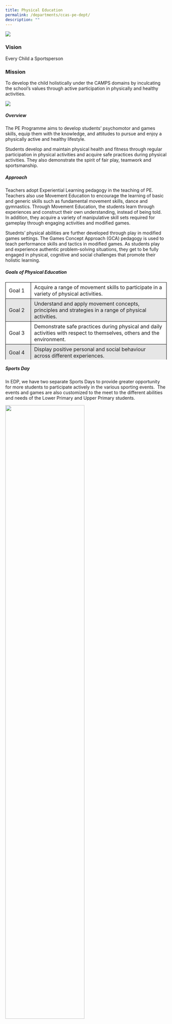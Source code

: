 ```yaml
---
title: Physical Education
permalink: /departments/ccas-pe-dept/
description: ""
---
```

![](/images/cca_vision.jpg)

### Vision

Every Child a Sportsperson

### Mission

To develop the child holistically under the CAMPS domains by inculcating the school’s values through active participation in physically and healthy activities.

![](/images/cca_programme_highlights.jpg)

##### **_Overview_**

The PE Programme aims to develop students’ psychomotor and games skills, equip them with the knowledge, and attitudes to pursue and enjoy a physically active and healthy lifestyle.

Students develop and maintain physical health and fitness through regular participation in physical activities and acquire safe practices during physical activities. They also demonstrate the spirit of fair play, teamwork and sportsmanship.

##### **_Approach_**

Teachers adopt Experiential Learning pedagogy in the teaching of PE. Teachers also use Movement Education to encourage the learning of basic and generic skills such as fundamental movement skills, dance and gymnastics. Through Movement Education, the students learn through experiences and construct their own understanding, instead of being told. In addition, they acquire a variety of manipulative skill sets required for gameplay through engaging activities and modified games.

Stuednts’ physical abilities are further developed through play in modified games settings. The Games Concept Approach (GCA) pedagogy is used to teach performance skills and tactics in modified games. As students play and experience authentic problem-solving situations, they get to be fully engaged in physical, cognitive and social challenges that promote their holistic learning.

##### **_Goals of Physical Education_** 

<table border="0" style="box-sizing: inherit; border-collapse: collapse; border-spacing: 0px; max-width: 100%; width: 600px; height: 241px;"><tbody style="box-sizing: inherit;"><tr style="box-sizing: inherit; background: rgb(255, 255, 255);"><td valign="center" height="21" style="box-sizing: inherit; padding: 5px 10px; border: 1px solid rgb(0, 0, 0); height: 21px; width: 71px; text-align: left;">Goal 1</td><td style="box-sizing: inherit; padding: 5px 10px; border: 1px solid rgb(0, 0, 0); height: 21px; width: 573px; text-align: left;">Acquire a range of movement skills to participate in a variety of physical activities.</td></tr><tr style="box-sizing: inherit; background: rgb(230, 230, 230);"><td valign="center" height="21" style="box-sizing: inherit; padding: 5px 10px; border: 1px solid rgb(0, 0, 0); height: 21px; width: 71px; text-align: left;">Goal 2</td><td style="box-sizing: inherit; padding: 5px 10px; border: 1px solid rgb(0, 0, 0); height: 21px; width: 573px; text-align: left;">Understand and apply movement concepts, principles and strategies in a range of physical activities.</td></tr><tr style="box-sizing: inherit; background: rgb(255, 255, 255);"><td valign="center" height="21" style="box-sizing: inherit; padding: 5px 10px; border: 1px solid rgb(0, 0, 0); height: 21px; width: 71px; text-align: left;">Goal 3</td><td style="box-sizing: inherit; padding: 5px 10px; border: 1px solid rgb(0, 0, 0); height: 21px; width: 573px; text-align: left;">Demonstrate safe practices during physical and daily activities with respect to themselves, others and the environment.</td></tr><tr style="box-sizing: inherit; background: rgb(230, 230, 230);"><td valign="center" height="21" style="box-sizing: inherit; padding: 5px 10px; border: 1px solid rgb(0, 0, 0); height: 21px; width: 71px; text-align: left;">Goal 4</td><td style="box-sizing: inherit; padding: 5px 10px; border: 1px solid rgb(0, 0, 0); height: 21px; width: 573px; text-align: left;">Display positive personal and social behaviour across different experiences.</td></tr><tr style="box-sizing: inherit; background: rgb(255, 255, 255);"><td valign="center" height="21" style="box-sizing: inherit; padding: 5px 10px; border: 1px solid rgb(0, 0, 0); height: 21px; width: 71px; text-align: left;">Goal 5</td><td style="box-sizing: inherit; padding: 5px 10px; border: 1px solid rgb(0, 0, 0); height: 21px; width: 573px; text-align: left;">Acquire and maintain health-enhancing fitness through regular participation in physical activities.</td></tr><tr style="box-sizing: inherit; background: rgb(230, 230, 230);"><td valign="center" height="21" style="box-sizing: inherit; padding: 5px 10px; border: 1px solid rgb(0, 0, 0); height: 21px; width: 71px; text-align: left;">Goal 6</td><td style="box-sizing: inherit; padding: 5px 10px; border: 1px solid rgb(0, 0, 0); height: 21px; width: 573px; text-align: left;">Enjoy and value the benefits of living a physically active and healthy life.</td></tr></tbody></table>

##### _**Sports Day**_

In EDP, we have two separate Sports Days to provide greater opportunity for more students to participate actively in the various sporting events.  The events and games are also customized to the meet to the different abilities and needs of the Lower Primary and Upper Primary students.

<img src="/images/Cloud-2.jpeg"  
style="width:70%">

<img src="/images/Miguel-22.jpeg"  
style="width:70%">

<img src="/images/Carousel_4.jpeg"  
style="width:70%">


##### _**SwimSafer 2.0 Programme**_

SwimSafer 2.0 programme is a national water safety program developed to raise the standard of swimming proficiency in Singapore. This program will help evolve your child from a non-swimmer into a good swimmer. In EDP, all students in Primary 3 are strongly encouraged to participate in the programme. For more details, please visit the SwimSafer 2.0 Programme website below.

[https://www.myactivesg.com/Programmes/SwimSafer-Programme](https://www.myactivesg.com/Programmes/SwimSafer-Programme)

##### _**Sports Enrichment Programmes for Primary 4 and Primary 5 (SEP)**_

The SEP aims to advocate the importance of sports education, encourage sports participation and increase sporting opportunities for the students. Sports programmes under SEP should cater for development of skills and sports knowledge of students and help promote active participation of sports in schools. These programmes promote team spirit and character building, and arouse interest in continual sports participation amongst students.

##### **_Primary 5 Camp Resilience_**

Upper primary years are important years to increase the confidence and self-belief of the students. The aim of the camp is also to allow the teachers and students to build strong relationships and promote class bonding through its activities.

<table border="0" style="box-sizing: inherit; border-collapse: collapse; border-spacing: 0px; max-width: 100%; width: 600px; height: 241px;"><tbody style="box-sizing: inherit;"><tr style="box-sizing: inherit; background: rgb(255, 255, 255);"><td valign="center" height="21" style="box-sizing: inherit; padding: 5px 10px; border: 1px solid rgb(0, 0, 0); height: 21px; width: 116px; text-align: left;">Objectives of Programme</td><td style="box-sizing: inherit; padding: 5px 10px; border: 1px solid rgb(0, 0, 0); height: 21px; width: 579px; text-align: left;">The camp programme must achieve the following objectives:<p style="box-sizing: inherit; font-size: 1em;"></p><ol style="box-sizing: inherit;"><li style="box-sizing: inherit;">To build teacher- student relationship (TSR).</li><li style="box-sizing: inherit;">To foster teamwork within the classes and amongst the students.</li><li style="box-sizing: inherit;">To expose the students in challenging but controlled situations.</li></ol></td></tr><tr style="box-sizing: inherit; background: rgb(230, 230, 230);"><td valign="center" height="21" style="box-sizing: inherit; padding: 5px 10px; border: 1px solid rgb(0, 0, 0); height: 21px; width: 116px; text-align: left;">Outcome of Programme</td><td style="box-sizing: inherit; padding: 5px 10px; border: 1px solid rgb(0, 0, 0); height: 21px; width: 579px; text-align: left;">Students should be able to:<p style="box-sizing: inherit; font-size: 1em;"></p><ol style="box-sizing: inherit;"><li style="box-sizing: inherit;">&nbsp;Acknowledge their individual strengths and weaknesses.</li><li style="box-sizing: inherit;">Work and function together as a team.</li><li style="box-sizing: inherit;">Foster closer friendship amongst their peers.</li><li style="box-sizing: inherit;">Display traits of values as highlighted in the school values.</li></ol></td></tr></tbody></table>

<img src="/images/DSC_7158-scaled.jpeg"  
style="width:70%">

<img src="/images/DSC_7314-scaled.jpeg"  
style="width:70%">

<img src="/images/DSC_7614-scaled.jpeg"  
style="width:70%">

##### _**Health Education**_

In promoting holistic health, our students are provided with a wide variety of interesting and engaging Health Education programmes. These programmes are aimed to equip our students with relevant skills and enable them to make responsible decisions in taking charge of their health. Some of these programmes include:

– Apple Day / Fruit Day, a day where students and staff get free apple or fruit to encourage having fruits as healthy snacks

– Health Assembly Progamme, a regular Health programme to remind students of healthy eating

– Blood Pressure Awareness Programme for P5 students to raise awareness on the importance of monitoring their own blood pressure.

– Our students are allowed to bring a blood pressure monitoring kit home to help take the blood pressure of their family members.

– Dental Talk by our school Dental Therapist on good oral hygiene for P1,P3 & P5 students.

– Temperature-taking exercises to remind on safeguarding individual health and social responsibility.

##### _**Play@Recess**_

During the respective recesses, sports equipment are made available for our students to play in a supervised environment as part of the Play@Recess programme. Students are encouraged to make new friends from other classes, share the equipment and play together. Play@ Recess allows our students to further enhance their SEL competencies.

![](/images/cca_links.jpg)

Information for parents:

[Swimsafer 2.0 Progr[Swimsafe 2.0 Programme](https://www.myactivesg.com/Programmes/SwimSafer-Programme)amme]

sec-application-mainstream.pdf)